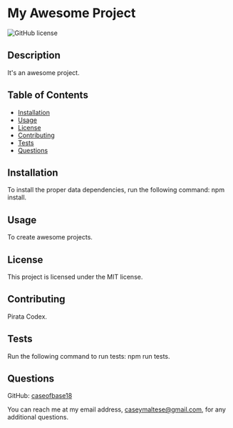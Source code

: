 
  # My Awesome Project
  ![GitHub license](https://img.shields.io/badge/license-MIT-blueviolet.svg)
  ## Description
  It's an awesome project.
  ## Table of Contents
  * [Installation](#installation)
  * [Usage](#usage)
  * [License](#license)
  * [Contributing](#contributing)
  * [Tests](#tests)
  * [Questions](#questions)
  ## Installation
  To install the proper data dependencies, run the following command: npm install.
  ## Usage
  To create awesome projects.
  ## License
  This project is licensed under the MIT license.
  ## Contributing
  Pirata Codex.
  ## Tests
  Run the following command to run tests: npm run tests.
  ## Questions
  GitHub: [caseofbase18](https://github.com/caseofbase18)  

  You can reach me at my email address, caseymaltese@gmail.com, for any additional questions.
  
  

